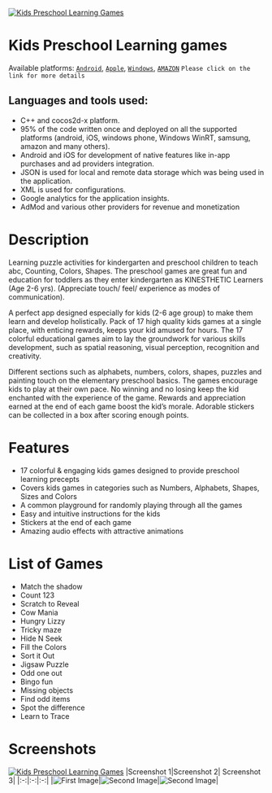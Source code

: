 [![Kids Preschool Learning Games](https://www.greysprings.com/images/icons/preschoolgames_icon.png)][AndroidLink]
# Kids Preschool Learning games
Available platforms: [`Android`][AndroidLink], [`Apple`][AppleLink], [`Windows`][WindowsLink], [`AMAZON`][AmazonLink]
`Please click on the link for more details`  
## Languages and tools used:
- C++ and cocos2d-x platform.
- 95% of the code written once and deployed on all the supported platforms (android, iOS, windows phone, Windows WinRT, samsung, amazon and many others). 
- Android and iOS for development of native features like in-app purchases and ad providers integration.
- JSON is used for local and remote data storage which was being used in the application.
- XML is used for configurations.
- Google analytics for the application insights.
- AdMod and various other providers for revenue and monetization

# Description
Learning puzzle activities for kindergarten and preschool children to teach abc, Counting, Colors, Shapes. The preschool games are great fun and education for toddlers as they enter kindergarten as KINESTHETIC Learners​ (Age 2-6 yrs). (Appreciate touch/ feel/ experience as modes of communication).

A perfect app designed especially for kids (2-6 age group) to make them learn and develop holistically. Pack of 17 high quality kids games at a single place, with enticing rewards, keeps your kid amused for hours. The 17 colorful educational games aim to lay the groundwork for various skills development, such as spatial reasoning, visual perception, recognition and creativity.

Different sections such as alphabets, numbers, colors, shapes, puzzles and painting touch on the elementary preschool basics. The games encourage kids to play at their own pace. No winning and no losing keep the kid enchanted with the experience of the game. Rewards and appreciation earned at the end of each game boost the kid’s morale. Adorable stickers can be collected in a box after scoring enough points.

# Features
- 17 colorful & engaging kids games designed to provide preschool learning precepts
- Covers kids games in categories such as Numbers, Alphabets, Shapes, Sizes and Colors
- A common playground for randomly playing through all the games
- Easy and intuitive instructions for the kids
- Stickers at the end of each game
- Amazing audio effects with attractive animations

# List of Games
- Match the shadow
- Count 123
- Scratch to Reveal
- Cow Mania
- Hungry Lizzy
- Tricky maze
- Hide N Seek
- Fill the Colors
- Sort it Out
- Jigsaw Puzzle
- Odd one out
- Bingo fun
- Missing objects
- Find odd items
- Spot the difference
- Learn to Trace

# Screenshots
[![Kids Preschool Learning Games](https://play-lh.googleusercontent.com/2jU5xGn06tq7WQOQmHAgX6JLp-5VHD61NQG7tl6lA3W6tjfQyMJIG2W9b923o4VZRyi7=s250-rw)](https://play.google.com/store/apps/details?id=com.greysprings.kindergarten8)
|Screenshot 1|Screenshot 2| Screenshot 3|
|:-:|:-:|:-:|
|![First Image](https://images.pexels.com/photos/585759/pexels-photo-585759.jpeg?h=750&w=1260)|![Second Image](https://images.pexels.com/photos/1335115/pexels-photo-1335115.jpeg?h=750&w=1260)|![Second Image](https://images.pexels.com/photos/1335115/pexels-photo-1335115.jpeg?h=750&w=1260)|

[AndroidLink]: https://play.google.com/store/apps/details?id=com.greysprings.games "Android link"
[AppleLink]: https://apps.apple.com/us/app/preschool-learning-games-kids/id726944785 "Apple Link"
[WindowsLink]: https://www.microsoft.com/en-us/p/kids-preschool-learning-games/9wzdncrdcmmn?rtc=1&activetab=pivot:overviewtab "Windows Link"
[AmazonLink]: http://www.amazon.com/Kids-Preschool-Games-Kindergarten-Activities/dp/B00GSJ6ZKG "Amazon Link"
